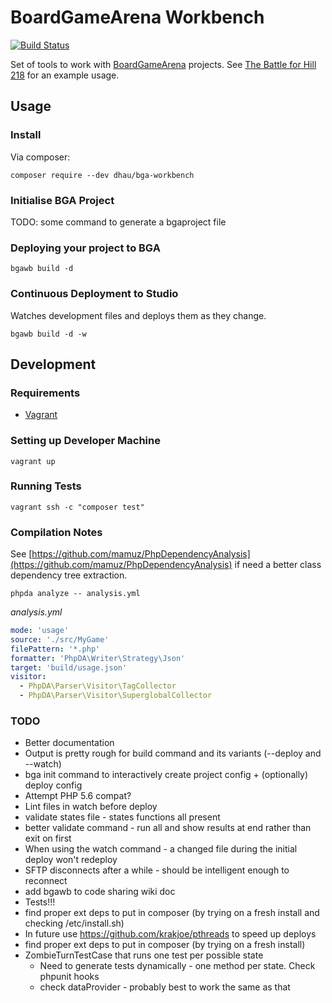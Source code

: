 # BoardGameArena Workbench

[![Build Status](https://travis-ci.org/danielholmes/bga-workbench.svg?branch=master)](https://travis-ci.org/danielholmes/bga-workbench)

Set of tools to work with [BoardGameArena](https://boardgamearena.com/) projects. See
[The Battle for Hill 218](https://github.com/danielholmes/battle-for-hill-218) for an example usage.


## Usage

### Install

Via composer:

```
composer require --dev dhau/bga-workbench
```

### Initialise BGA Project

TODO: some command to generate a bgaproject file

### Deploying your project to BGA

```
bgawb build -d
```

### Continuous Deployment to Studio

Watches development files and deploys them as they change.

```
bgawb build -d -w
```


## Development

### Requirements

 - [Vagrant](https://www.vagrantup.com/)


### Setting up Developer Machine

```
vagrant up
```


### Running Tests

```
vagrant ssh -c "composer test"
```


### Compilation Notes

See [https://github.com/mamuz/PhpDependencyAnalysis](https://github.com/mamuz/PhpDependencyAnalysis) if need a better
class dependency tree extraction.

`phpda analyze -- analysis.yml`

*analysis.yml*
```yaml
mode: 'usage'
source: './src/MyGame'
filePattern: '*.php'
formatter: 'PhpDA\Writer\Strategy\Json'
target: 'build/usage.json'
visitor:
  - PhpDA\Parser\Visitor\TagCollector
  - PhpDA\Parser\Visitor\SuperglobalCollector
```


### TODO

 - Better documentation
 - Output is pretty rough for build command and its variants (--deploy and --watch)
 - bga init command to interactively create project config + (optionally) deploy config
 - Attempt PHP 5.6 compat?
 - Lint files in watch before deploy
 - validate states file - states functions all present
 - better validate command - run all and show results at end rather than exit on first
 - When using the watch command - a changed file during the initial deploy won't redeploy
 - SFTP disconnects after a while - should be intelligent enough to reconnect
 - add bgawb to code sharing wiki doc
 - Tests!!!
 - find proper ext deps to put in composer (by trying on a fresh install and checking /etc/install.sh)
 - In future use https://github.com/krakjoe/pthreads to speed up deploys
 - find proper ext deps to put in composer (by trying on a fresh install)
 - ZombieTurnTestCase that runs one test per possible state
   - Need to generate tests dynamically - one method per state. Check phpunit hooks
   - check dataProvider - probably best to work the same as that
